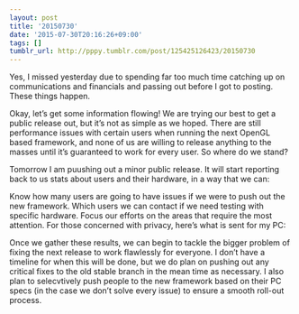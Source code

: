 ```yaml
---
layout: post
title: '20150730'
date: '2015-07-30T20:16:26+09:00'
tags: []
tumblr_url: http://pppy.tumblr.com/post/125425126423/20150730
---
```

Yes, I missed yesterday due to spending far too much time catching up on communications and financials and passing out before I got to posting. These things happen.

Okay, let’s get some information flowing! We are trying our best to get a public release out, but it’s not as simple as we hoped. There are still performance issues with certain users when running the next OpenGL based framework, and none of us are willing to release anything to the masses until it’s guaranteed to work for every user. So where do we stand?

Tomorrow I am puushing out a minor public release. It will start reporting back to us stats about users and their hardware, in a way that we can:

Know how many users are going to have issues if we were to push out the new framework.
Which users we can contact if we need testing with specific hardware.
Focus our efforts on the areas that require the most attention.
For those concerned with privacy, here’s what is sent for my PC:



Once we gather these results, we can begin to tackle the bigger problem of fixing the next release to work flawlessly for everyone. I don’t have a timeline for when this will be done, but we do plan on pushing out any critical fixes to the old stable branch in the mean time as necessary. I also plan to selecvtively push people to the new framework based on their PC specs (in the case we don’t solve every issue) to ensure a smooth roll-out process.
